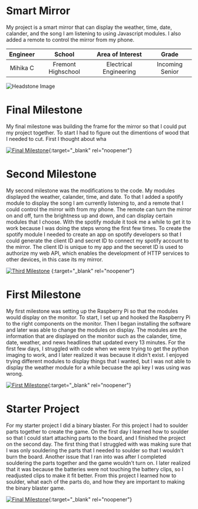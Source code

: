 ﻿# Smart Mirror
My project is a smart mirror that can display the weather, time, date, calander, and the song I am listening to using Javascript modules. I also added a remote to control the mirror from my phone. 

| **Engineer** | **School** | **Area of Interest** | **Grade** |
|:--:|:--:|:--:|:--:|
| Mihika C | Fremont Highschool | Electrical Engineering | Incoming Senior

![Headstone Image](https://lh3.googleusercontent.com/pw/AM-JKLUQf3xrS7MDmg20rb1AlxZORzjR1jWzvvb1qYqFbGJLGscOLxWUUwFKQ-uiHoCnapbbF6D2hAR5C9JDSEywHSq2a1rDH5xPiqaw-QHFE9DD62Udsrk4LlPP9e6A2FUD4IwUT044gSDTeVL0-S96yXoe=w1408-h1406-no?authuser=0)
  
# Final Milestone
My final milestone was building the frame for the mirror so that I could put my project together. To start I had to figure out the dimentions of wood that I needed to cut. First I thought about wha

[![Final Milestone](https://res.cloudinary.com/marcomontalbano/image/upload/v1612573869/video_to_markdown/images/youtube--F7M7imOVGug-c05b58ac6eb4c4700831b2b3070cd403.jpg )](https://www.youtube.com/watch?v=F7M7imOVGug&feature=emb_logo "Final Milestone"){:target="_blank" rel="noopener"}

# Second Milestone
My second milestone was the modifications to the code. My modules displayed the weather, calander, time, and date. To that I added a spotify module to display the song I am currently listening to, and a remote that I could control the mirror with from my phone. The remote can turn the mirror on and off, turn the brightness up and down, and can display certain modules that I choose. With the spotify module it took me a while to get it to work because I was doing the steps wrong the first few times. To create the spotify module I needed to create an app on spotify developers so that I could generate the client ID and secret ID to connect my spotify account to the mirror. The client ID is unique to my app and the seceret ID is used to authorize my web API, which enables the development of HTTP services to other devices, in this case its my mirror. 

[![Third Milestone](https://i3.ytimg.com/vi/ZCut87Xebwo/maxresdefault.jpg)](https://www.youtube.com/watch?v=ZCut87Xebwo) {:target="_blank" rel="noopener"}
# First Milestone
  

My first milestone was setting up the Raspberry Pi so that the modules would display on the monitor. To start, I set up and hooked the Raspberry Pi to the right components on the monitor. Then I began installing the software and later was able to change the modules on display. The modules are the information that are displayed on the monitor such as the calander, time, date, weather, and news headlines that updated every 13 minutes. For the first few days, I struggled with code when we were trying to get the python imaging to work, and I later realized it was because it didn't exist. I enjoyed trying different modules to display things that I wanted, but I was not able to display the weather module for a while becuase the api key I was using was wrong. 

[![First Milestone](https://i3.ytimg.com/vi/_lzWTtVF1cE/maxresdefault.jpg)](https://www.youtube.com/watch?v=_lzWTtVF1cE){:target="_blank" rel="noopener"}
# Starter Project
For my starter project I did a binary blaster. For this project I had to soulder parts together to create the game. On the first day I learned how to soulder so that I could start attaching parts to the board, and I finished the project on the second day. The first thing that I struggled with was making sure that I was only souldering the parts that I needed to soulder so that I wouldn't burn the board. Another issue that I ran into was after I completed souldering the parts together and the game wouldn't turn on. I later realized that it was because the batteries were not touching the battery clips, so I readjusted clips to make it fit better. From this project I learned how to soulder, what each of the parts do, and how they are important to making the binary blaster game.   

[![Final Milestone](https://i3.ytimg.com/vi/WaEEWg6APXs/maxresdefault.jpg )](https://www.youtube.com/watch?v=WaEEWg6APXs){:target="_blank" rel="noopener"}

